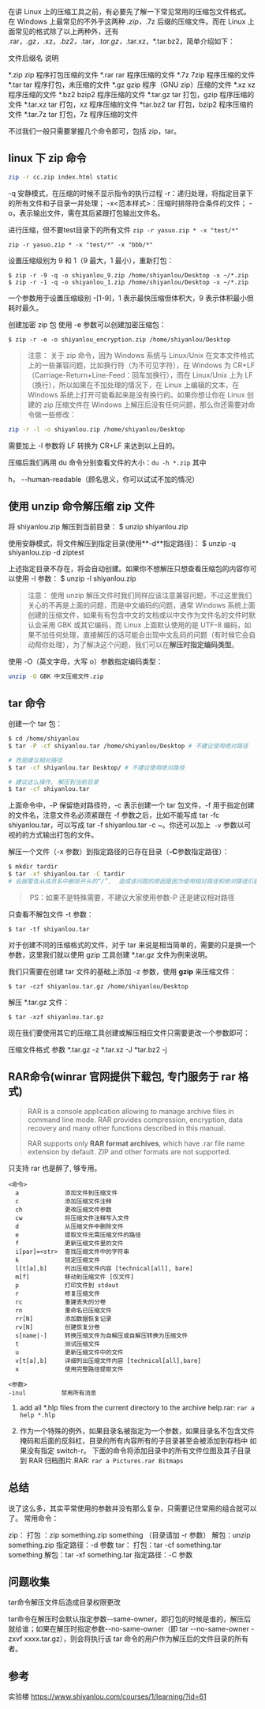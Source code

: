在讲 Linux 上的压缩工具之前，有必要先了解一下常见常用的压缩包文件格式。在 Windows 上最常见的不外乎这两种 *.zip，*.7z 后缀的压缩文件。而在 Linux 上面常见的格式除了以上两种外，还有 .rar，*.gz，*.xz，*.bz2，*.tar，*.tar.gz，*.tar.xz，*.tar.bz2，简单介绍如下：

文件后缀名 说明

*.zip	zip 程序打包压缩的文件
*.rar	rar 程序压缩的文件
*.7z	7zip 程序压缩的文件
*.tar	tar 程序打包，未压缩的文件
*.gz	gzip 程序（GNU zip）压缩的文件
*.xz	xz 程序压缩的文件
*.bz2	bzip2 程序压缩的文件
*.tar.gz	tar 打包，gzip 程序压缩的文件
*.tar.xz	tar 打包，xz 程序压缩的文件
*tar.bz2	tar 打包，bzip2 程序压缩的文件
*.tar.7z	tar 打包，7z 程序压缩的文件

不过我们一般只需要掌握几个命令即可，包括 zip，tar。

## linux 下 zip 命令

```sh
zip -r cc.zip index.html static
```

-q 安静模式，在压缩的时候不显示指令的执行过程
-r：递归处理，将指定目录下的所有文件和子目录一并处理；
-x<范本样式>：压缩时排除符合条件的文件；
-o，表示输出文件，需在其后紧跟打包输出文件名。

进行压缩，但不要test目录下的所有文件
`zip -r yasuo.zip * -x "test/*"`

`zip -r yasuo.zip * -x "test/*" -x "bbb/*"`

设置压缩级别为 9 和 1（9 最大，1 最小），重新打包：
```
$ zip -r -9 -q -o shiyanlou_9.zip /home/shiyanlou/Desktop -x ~/*.zip
$ zip -r -1 -q -o shiyanlou_1.zip /home/shiyanlou/Desktop -x ~/*.zip
```
一个参数用于设置压缩级别 -[1-9]，1 表示最快压缩但体积大，9 表示体积最小但耗时最久。

创建加密 zip 包
使用 -e 参数可以创建加密压缩包：
```
$ zip -r -e -o shiyanlou_encryption.zip /home/shiyanlou/Desktop
```

> 注意： 关于 zip 命令，因为 Windows 系统与 Linux/Unix 在文本文件格式上的一些兼容问题，比如换行符（为不可见字符），在 Windows 为 CR+LF（Carriage-Return+Line-Feed：回车加换行），而在 Linux/Unix 上为 LF（换行），所以如果在不加处理的情况下，在 Linux 上编辑的文本，在 Windows 系统上打开可能看起来是没有换行的。如果你想让你在 Linux 创建的 zip 压缩文件在 Windows 上解压后没有任何问题，那么你还需要对命令做一些修改：

```sh
zip -r -l -o shiyanlou.zip /home/shiyanlou/Desktop
```

需要加上 -l 参数将 LF 转换为 CR+LF 来达到以上目的。

压缩后我们再用 du 命令分别查看文件的大小：`du -h *.zip`
其中

h， --human-readable（顾名思义，你可以试试不加的情况）

## 使用 unzip 命令解压缩 zip 文件

将 shiyanlou.zip 解压到当前目录：
$ unzip shiyanlou.zip

使用安静模式，将文件解压到指定目录(使用**-d**指定路径)：
$ unzip -q shiyanlou.zip -d ziptest

上述指定目录不存在，将会自动创建。如果你不想解压只想查看压缩包的内容你可以使用 -l 参数：
$ unzip -l shiyanlou.zip

> 注意： 使用 unzip 解压文件时我们同样应该注意兼容问题，不过这里我们关心的不再是上面的问题，而是中文编码的问题，通常 Windows 系统上面创建的压缩文件，如果有有包含中文的文档或以中文作为文件名的文件时默认会采用 GBK 或其它编码，而 Linux 上面默认使用的是 UTF-8 编码，如果不加任何处理，直接解压的话可能会出现中文乱码的问题（有时候它会自动帮你处理），为了解决这个问题，我们可以在**解压时指定编码类型**。

使用 -O（英文字母，大写 o）参数指定编码类型：

```sh
unzip -O GBK 中文压缩文件.zip
```

## tar 命令

创建一个 tar 包：

```sh
$ cd /home/shiyanlou
$ tar -P -cf shiyanlou.tar /home/shiyanlou/Desktop # 不建议使用绝对路径

# 而是建议相对路径
$ tar -cf shiyanlou.tar Desktop/ # 不建议使用绝对路径

# 建议这么操作, 解压到当前目录
$ tar -cf shiyanlou.tar
```

上面命令中，-P 保留绝对路径符，-c 表示创建一个 tar 包文件，-f 用于指定创建的文件名，注意文件名必须紧跟在 -f 参数之后，比如不能写成 tar -fc shiyanlou.tar，可以写成 tar -f shiyanlou.tar -c ~。你还可以加上` -v` 参数以可视的的方式输出打包的文件。

解压一个文件（-x 参数）到指定路径的已存在目录（**-C**参数指定路径）：

```sh
$ mkdir tardir
$ tar -xf shiyanlou.tar -C tardir
# 会报警告从成员名中删除开头的“/”,  造成该问题的原因是因为使用相对路径和绝对路径引起的。另外还有一种解决方法是，使用相对路径.
```

>  PS：如果不是特殊需要，不建议大家使用参数-P
> 还是建议相对路径


只查看不解包文件 -t 参数：
```
$ tar -tf shiyanlou.tar
```

对于创建不同的压缩格式的文件，对于 tar 来说是相当简单的，需要的只是换一个参数，这里我们就以使用 gzip 工具创建 *.tar.gz 文件为例来说明。

我们只需要在创建 tar 文件的基础上添加 -z 参数，使用 **gzip** 来压缩文件：

```
$ tar -czf shiyanlou.tar.gz /home/shiyanlou/Desktop
```

解压 *.tar.gz 文件：
```
$ tar -xzf shiyanlou.tar.gz
```

现在我们要使用其它的压缩工具创建或解压相应文件只需要更改一个参数即可：

压缩文件格式 参数
*.tar.gz	-z
*.tar.xz	-J
*tar.bz2	-j

## RAR命令(winrar 官网提供下载包, 专门服务于 rar 格式)

> RAR is a console application allowing to manage archive files in command line mode. RAR provides compression, encryption, data recovery and many other functions described in this manual.
>
> RAR supports only **RAR format archives**, which have .rar file name extension by default. ZIP and other formats are not supported.

只支持 rar 也是醉了, 够专用。

```text
<命令>
  a             添加文件到压缩文件
  c             添加压缩文件注释
  ch            更改压缩文件参数
  cw            将压缩文件注释写入文件
  d             从压缩文件中删除文件
  e             提取文件无需压缩文件的路径
  f             更新压缩文件里的文件
  i[par]=<str>  查找压缩文件中的字符串
  k             锁定压缩文件
  l[t[a],b]     列出压缩文件内容 [technical[all], bare]
  m[f]          移动到压缩文件 [仅文件]
  p             打印文件到 stdout
  r             修复压缩文件
  rc            重建丢失的分卷
  rn            重命名已压缩文件
  rr[N]         添加数据恢复记录
  rv[N]         创建恢复分卷
  s[name|-]     转换压缩文件为自解压或自解压转换为压缩文件
  t             测试压缩文件
  u             更新压缩文件中的文件
  v[t[a],b]     详细列出压缩文件内容 [technical[all],bare]
  x             使用完整路径提取文件

<参数>
-inul          禁用所有消息
```

1) add all *.hlp files from the current directory to the archive help.rar:
`rar a help *.hlp`

2) 作为一个特殊的例外，如果目录名被指定为一个参数，如果目录名不包含文件掩码和后面的反斜杠，目录的所有内容所有的子目录甚至会被添加到存档中
如果没有指定 switch-r。
下面的命令将添加目录中的所有文件位图及其子目录到 RAR 归档图片.RAR:
`rar a Pictures.rar Bitmaps`

## 总结

说了这么多，其实平常使用的参数并没有那么复杂，只需要记住常用的组合就可以了。 常用命令：

zip：
打包 ：zip something.zip something （目录请加 -r 参数）
解包：unzip something.zip
指定路径：-d 参数
tar：
打包：tar -cf something.tar something
解包：tar -xf something.tar
指定路径：-C 参数

## 问题收集

tar命令解压文件后造成目录权限更改

tar命令在解压时会默认指定参数--same-owner，即打包的时候是谁的，解压后就给谁；如果在解压时指定参数--no-same-owner（即 tar --no-same-owner -zxvf xxxx.tar.gz），则会将执行该 tar 命令的用户作为解压后的文件目录的所有者。

## 参考

实验楼
<https://www.shiyanlou.com/courses/1/learning/?id=61>
